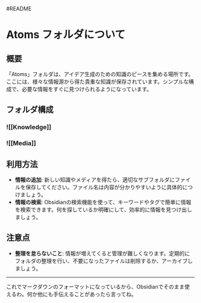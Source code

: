 #README
# Atoms フォルダについて

## 概要
「Atoms」フォルダは、アイデア生成のための知識のピースを集める場所です。ここには、様々な情報源から得た貴重な知識が保存されています。シンプルな構成で、必要な情報をすぐに見つけられるようになっています。

## フォルダ構成

### ![[Knowledge]]

### ![[Media]]

## 利用方法

- **情報の追加**: 新しい知識やメディアを得たら、適切なサブフォルダにファイルを保存してください。ファイル名は内容が分かりやすいように具体的につけましょう。
- **情報の検索**: Obsidianの検索機能を使って、キーワードやタグで簡単に情報を検索できます。何を探しているか明確にして、効率的に情報を見つけ出しましょう。

## 注意点

- **整理を怠らないこと**: 情報が増えてくると管理が難しくなります。定期的にフォルダの整理を行い、不要になったファイルは削除するか、アーカイブしましょう。

---

これでマークダウンのフォーマットになっているから、Obsidianでそのまま使えるわ。何か他にも手伝えることがあったら言ってね。